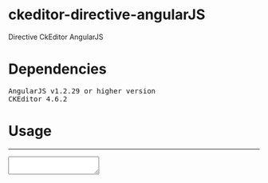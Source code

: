 # ckeditor-directive-angularJS
Directive CkEditor AngularJS

# Dependencies
<pre>
AngularJS v1.2.29 or higher version
CKEditor 4.6.2
</pre>

# Usage
***
  <textarea data-app-ckeditor="noticias.noticia.conteudo" required></textarea>

